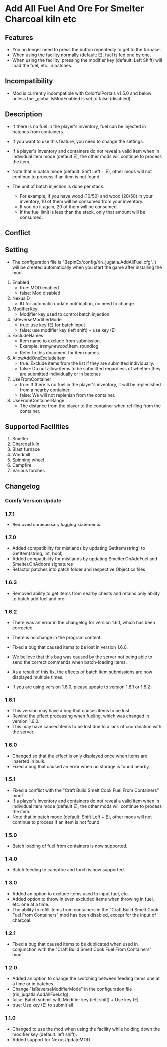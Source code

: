 # Add All Fuel And Ore For Smelter Charcoal kiln etc

## Features

* You no longer need to press the button repeatedly to get to the furnace.
* When using the facility normally (default: E), fuel is fed one by one.
* When using the facility, pressing the modifier key (default: Left Shift) will load the fuel, etc. in batches.

## Incompatibility

* Mod is currently incompatible with ColorfulPortals v1.5.0 and below unless the _global IsModEnabled is set to false (disabled).

## Description

* If there is no fuel in the player's inventory, fuel can be injected in batches from containers.
* If you want to use this feature, you need to change the settings.

* If a player's inventory and containers do not reveal a valid item when in individual item mode (default E), the other mods will continue to process the item.
* Note that in batch mode (default: Shift Left + E), other mods will not continue to process if an item is not found.

* The unit of batch injection is done per stack.
  * For example, if you have wood (10/50) and wood (20/50) in your inventory, 10 of them will be consumed from your inventory.
  * If you do it again, 20 of them will be consumed.
  * If the fuel limit is less than the stack, only that amount will be consumed.

## Conflict

## Setting

* The configuration file is "BepInEx/config/rin_jugatla.AddAllFuel.cfg".It will be created automatically when you start the game after installing the mod.

1. Enabled
   * true: MOD enabled
   * false: Mod disabled
2. NexusID
   * ID for automatic update notification, no need to change.
3. ModifierKey
   * Modifier key used to control batch injection.
4. IsReverseModifierMode
   * true: use key (E) for batch input
   * false: use modifier key (left shift) + use key (E)
5. ExcludeNames
   * Item name to exclude from submission.
   * Example: $item_finewood,$item_roundlog
   * Refer to this document for item names.
6. AllowAddOneExcludeItem
   * true: Exclude items from the list if they are submitted individually.
   * false: Do not allow items to be submitted regardless of whether they are submitted individually or in batches
7. UseFromContainer
   * true: If there is no fuel in the player's inventory, it will be replenished from a nearby container.
   * false: We will not replenish from the container.
8. UseFromContainerRange
   * The distance from the player to the container when refilling from the container.

## Supported Facilities

1. Smelter
2. Charcoal kiln
3. Blast furnace
4. Windmill
5. Spinning wheel
6. Campfire
7. Various torches

## Changelog

### Comfy Version Update

### 1.7.1

  * Removed unnecessary logging statements.

### 1.7.0

  * Added compatibility for mistlands by updating GetItem(string) to GetItem(string, int, bool)
  * Added compatibility for mistlands by updating Smelter.OnAddFuel and Smelter.OnAddore signatures
  * Refactor patches into patch folder and respective Object.cs files

### 1.6.3

* Removed ability to get items from nearby chests and retains only ability to batch add fuel and ore.

### 1.6.2

* There was an error in the changelog for version 1.6.1, which has been corrected.
* There is no change in the program content.

* Fixed a bug that caused items to be lost in version 1.6.0.
* We believe that this bug was caused by the server not being able to send the correct commands when batch-loading items.
* As a result of this fix, the effects of batch item submissions are now displayed multiple times.
* If you are using version 1.6.0, please update to version 1.6.1 or 1.6.2 .

### 1.6.1

* This version may have a bug that causes items to be lost.
* Rewind the effect processing when fueling, which was changed in version 1.6.0.
* This may have caused items to be lost due to a lack of coordination with the server.

### 1.6.0

* Changed so that the effect is only displayed once when items are inserted in bulk.
* Fixed a bug that caused an error when no storage is found nearby.

### 1.5.1

* Fixed a conflict with the "Craft Build Smelt Cook Fuel From Containers" mod!
* If a player's inventory and containers do not reveal a valid item when in individual item mode (default E), the other mods will continue to process the item.
* Note that in batch mode (default: Shift Left + E), other mods will not continue to process if an item is not found.

### 1.5.0

* Batch loading of fuel from containers is now supported.

### 1.4.0

* Batch feeding to campfire and torch is now supported.

### 1.3.0

* Added an option to exclude items used to input fuel, etc.
* Added option to throw in even excluded items when throwing in fuel, etc. one at a time.
* The ability to refill items from containers in the "Craft Build Smelt Cook Fuel From Containers" mod has been disabled, except for the input of charcoal.

### 1.2.1

* Fixed a bug that caused items to be duplicated when used in conjunction with the "Craft Build Smelt Cook Fuel From Containers" mod.

### 1.2.0

* Added an option to change the switching between feeding items one at a time or in batches.
* Change "IsReverseModifierMode" in the configuration file (rin_jugatla.AddAllFuel.cfg).
* false: Batch submit with Modifier key (left shift) + Use key (E)
* true: Use key (E) to submit all

### 1.1.0

* Changed to use the mod when using the facility while holding down the modifier key (default: left shift).
* Added support for NexusUpdateMOD.
